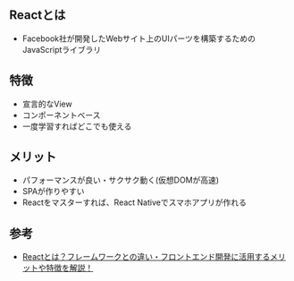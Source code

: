 ## Reactとは
* Facebook社が開発したWebサイト上のUIパーツを構築するためのJavaScriptライブラリ

## 特徴
* 宣言的なView
* コンポーネントベース
* 一度学習すればどこでも使える

## メリット
* パフォーマンスが良い・サクサク動く(仮想DOMが高速)
* SPAが作りやすい
* Reactをマスターすれば、React Nativeでスマホアプリが作れる

## 参考
* [Reactとは？フレームワークとの違い・フロントエンド開発に活用するメリットや特徴を解説！](https://www.webstaff.jp/guide/trend/webit/react/)
